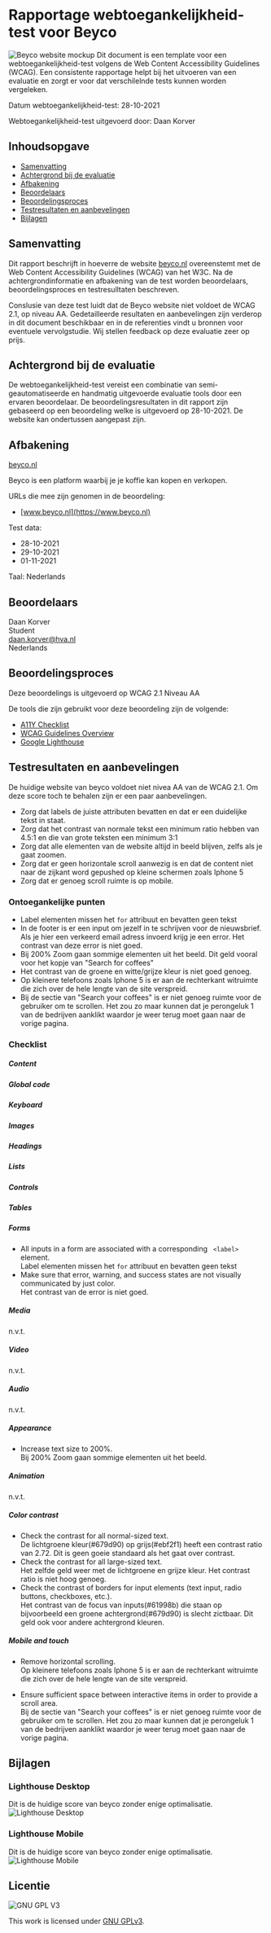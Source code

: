 # Rapportage webtoegankelijkheid-test voor Beyco
![Beyco website mockup](assets/mockup.jpg)
Dit document is een template voor een webtoegankelijkheid-test volgens de Web Content Accessibility Guidelines (WCAG). Een consistente rapportage helpt bij het uitvoeren van een evaluatie en zorgt er voor dat verschilelnde tests kunnen worden vergeleken.

Datum webtoegankelijkheid-test: 28-10-2021

Webtoegankelijkheid-test uitgevoerd door: Daan Korver

## Inhoudsopgave
  * [Samenvatting](#samenvatting)
  * [Achtergrond bij de evaluatie](#achtergrond-bij-de-evaluatie)
  * [Afbakening](#afbakening)
  * [Beoordelaars](#beoordelaars)
  * [Beoordelingsproces](#beoordelingsproces)
  * [Testresultaten en aanbevelingen](#testresultaten-en-aanbevelingen)
  * [Bijlagen](#bijlagen)

## Samenvatting
Dit rapport beschrijft in hoeverre de website [beyco.nl](https://www/beyco.nl) overeenstemt met de Web Content Accessibility Guidelines (WCAG) van het W3C. Na de achtergrondinformatie en afbakening van de test worden beoordelaars, beoordelingsproces en testresulltaten beschreven.

Conslusie van deze test luidt dat de Beyco website niet voldoet de WCAG 2.1, op niveau AA. Gedetailleerde resultaten en aanbevelingen zijn verderop in dit document beschikbaar en in de referenties vindt u bronnen voor eventuele vervolgstudie. Wij stellen feedback op deze evaluatie zeer op prijs.

## Achtergrond bij de evaluatie
De webtoegankelijkheid-test vereist een combinatie van semi-geautomatiseerde en handmatig uitgevoerde evaluatie tools door een ervaren beoordelaar. De beoordelingsresultaten in dit rapport zijn gebaseerd op een beoordeling welke is uitgevoerd op 28-10-2021. De website kan ondertussen aangepast zijn.

## Afbakening
[beyco.nl](https://www.beyco.nl)

Beyco is een platform waarbij je je koffie kan kopen en verkopen.

URLs die mee zijn genomen in de beoordeling:
* [www.beyco.nl](https://www.beyco.nl)


Test data:
* 28-10-2021
* 29-10-2021
* 01-11-2021

Taal: Nederlands

## Beoordelaars
Daan Korver  
Student  
daan.korver@hva.nl  
Nederlands


## Beoordelingsproces
Deze beoordelings is uitgevoerd op WCAG 2.1 Niveau AA

De tools die zijn gebruikt voor deze beoordeling zijn de volgende:
* [A11Y Checklist](https://www.a11yproject.com/checklist/)
* [WCAG Guidelines Overview](https://www.w3.org/WAI/standards-guidelines/wcag/)
* [Google Lighthouse](https://developers.google.com/web/tools/lighthouse)

## Testresultaten en aanbevelingen
De huidige website van beyco voldoet niet nivea AA van de WCAG 2.1. Om deze score toch te behalen zijn er een paar aanbevelingen.

* Zorg dat labels de juiste attributen bevatten en dat er een duidelijke tekst in staat.
* Zorg dat het contrast van normale tekst een minimum ratio hebben van 4.5:1 en die van grote teksten een minimum 3:1
* Zorg dat alle elementen van de website altijd in beeld blijven, zelfs als je gaat zoomen.
* Zorg dat er geen horizontale scroll aanwezig is en dat de content niet naar de zijkant word gepushed op kleine schermen zoals Iphone 5
* Zorg dat er genoeg scroll ruimte is op mobile.

### Ontoegankelijke punten
* Label elementen missen het ```for``` attribuut en bevatten geen tekst
* In de footer is er een input om jezelf in te schrijven voor de nieuwsbrief. Als je hier een verkeerd email adress invoerd krijg je een error. Het contrast van deze error is niet goed.
* Bij 200% Zoom gaan sommige elementen uit het beeld. Dit geld vooral voor het kopje van "Search for coffees"
* Het contrast van de groene en witte/grijze kleur is niet goed genoeg.
* Op kleinere telefoons zoals Iphone 5 is er aan de rechterkant witruimte die zich over de hele lengte van de site verspreid.
* Bij de sectie van "Search your coffees" is er niet genoeg ruimte voor de gebruiker om te scrollen. Het zou zo maar kunnen dat je perongeluk 1 van de bedrijven aanklikt waardor je weer terug moet gaan naar de vorige pagina.


### Checklist 

##### Content

##### Global code

##### Keyboard

##### Images

##### Headings

##### Lists

##### Controls

##### Tables

##### Forms
* All inputs in a form are associated with a corresponding  ```
<label>``` element.   
Label elementen missen het ```for``` attribuut en bevatten geen tekst
* Make sure that error, warning, and success states are not visually communicated by just color.  
Het contrast van de error is niet goed.

##### Media
n.v.t.

##### Video
n.v.t.

##### Audio
n.v.t.

##### Appearance
* Increase text size to 200%.  
Bij 200% Zoom gaan sommige elementen uit het beeld.

##### Animation
n.v.t.

##### Color contrast

* Check the contrast for all normal-sized text.  
De lichtgroene kleur(#679d90) op grijs(#ebf2f1) heeft een contrast ratio van 2.72. Dit is geen goeie standaard als het gaat over contrast. 
* Check the contrast for all large-sized text.  
Het zelfde geld weer met de lichtgroene en grijze kleur. Het contrast ratio is niet hoog genoeg.
* Check the contrast of borders for input elements (text input, radio buttons, checkboxes, etc.).  
Het contrast van de  focus van inputs(#61998b) die staan op bijvoorbeeld een groene achtergrond(#679d90) is slecht zictbaar. Dit geld ook voor andere achtergrond kleuren.

##### Mobile and touch

* Remove horizontal scrolling.  
Op kleinere telefoons zoals Iphone 5 is er aan de rechterkant witruimte die zich over de hele lengte van de site verspreid.

* Ensure sufficient space between interactive items in order to provide a scroll area.  
Bij de sectie van "Search your coffees" is er niet genoeg ruimte voor de gebruiker om te scrollen. Het zou zo maar kunnen dat je perongeluk 1 van de bedrijven aanklikt waardor je weer terug moet gaan naar de vorige pagina.

## Bijlagen

### Lighthouse Desktop
Dit is de huidige score van beyco zonder enige optimalisatie.
![Lighthouse Desktop](assets/lighthouse_desktop_before.png)

### Lighthouse Mobile
Dit is de huidige score van beyco zonder enige optimalisatie.
![Lighthouse Mobile](assets/lighthouse_mobile_before.png)

## Licentie

![GNU GPL V3](https://www.gnu.org/graphics/gplv3-127x51.png)

This work is licensed under [GNU GPLv3](./LICENSE).
